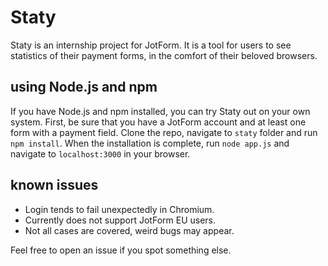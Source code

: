 # Staty

Staty is an internship project for JotForm. It is a tool for users to see statistics of their payment forms, in the comfort of their beloved browsers. 

## using Node.js and npm

If you have Node.js and npm installed, you can try Staty out on your own system. First, be sure that you have a JotForm account and at least one form with a payment field. Clone the repo, navigate to `staty` folder and run `npm install`. When the installation is complete, run `node app.js` and navigate to `localhost:3000` in your browser.

## known issues

- Login tends to fail unexpectedly in Chromium.
- Currently does not support JotForm EU users.
- Not all cases are covered, weird bugs may appear.

Feel free to open an issue if you spot something else.

